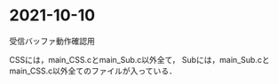 # 2021-10-10

受信バッファ動作確認用

CSSには，main_CSS.cとmain_Sub.c以外全て，
Subには，main_Sub.cとmain_CSS.c以外全てのファイルが入っている．
